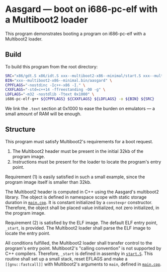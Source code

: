 # Aasgard &mdash; boot on i686-pc-elf with a Multiboot2 loader

This program demonstrates booting a program on i686-pc-elf with a Multiboot2 loader.

## Build

To build this program from the root directory:

```sh
SRC="x86/gdt.S x86/idt.S xxx--multiboot2-x86--minimal/start.S xxx--multiboot2-x86--minimal/main.cpp" \
BIN="xxx--multiboot2-x86--minimal.bin/aasgard" \
CPPFLAGS="-nostdinc -Ic++-x86 -I." \
CXXFLAGS="-std=c++14 -ffreestanding -O0 -g" \
LDFLAGS="-m32 -nostdlib -Ttext 0x1000" \
i686-pc-elf-g++ ${CPPFLAGS} ${CXXFLAGS} ${LDFLAGS} -o ${BIN} ${SRC}
```

We link the `.text` section at 0x1000 to ease the burden on emulators &mdash; a small amount of RAM will be enough.

## Structure

This program must satisfy Multiboot2's requirements for a boot request.

1. The Multiboot2 header must be present in the initial 32kb of the program image.
2. Instructions must be present for the loader to locate the program's entry point.

Requirement (1) is easily satisfied in such a small example, since the program image itself is smaller than 32kb.

The Multiboot2 header is computed in C++ using the Aasgard's multiboot2 library. The object is defined in namespace scope with static storage duration in [`main.cpp`](main.cpp). It is constant initialized by a `constexpr` constructor. Therefore, the object shall be placed value initialized, not zero initialized, in the program image.

Requirement (2) is satisfied by the ELF image. The default ELF entry point, `_start`, is provided. The Multiboot2 loader shall parse the ELF image to locate the entry point.

All conditions fulfilled, the Multiboot2 loader shall transfer control to the program's entry point. Multiboot2's "calling convention" is not supported by C++ compilers. Therefore, `_start` is defined in assemby in [`start.S`](start.S). This routine shall set up a small stack, reset EFLAGS and make a `[[gnu::fastcall]]` with Multiboot2's arguments to `main`, defined in [`main.cpp`](main.cpp).